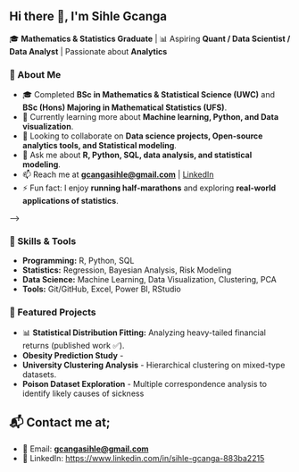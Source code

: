 ## Hi there 👋, I'm Sihle Gcanga

🎓 **Mathematics & Statistics Graduate** | 
📊 Aspiring **Quant / Data Scientist / Data Analyst** | Passionate about **Analytics** 

### 📖 About Me
- 🎓 Completed **BSc in Mathematics & Statistical Science (UWC)** and **BSc (Hons) Majoring in Mathematical Statistics (UFS)**.
- 🌱 Currently learning more about **Machine learning, Python, and Data visualization**.
- 👯 Looking to collaborate on **Data science projects, Open-source analytics tools, and Statistical modeling**.
- 💬 Ask me about **R, Python, SQL, data analysis, and statistical modeling**.
- 📫 Reach me at **gcangasihle@gmail.com** | [LinkedIn](https://www.linkedin.com/in/sihle-gcanga-883ba2215)
- ⚡ Fun fact: I enjoy **running half-marathons** and exploring **real-world applications of statistics**.

-->

### 🚀 Skills & Tools  
- **Programming:** R, Python, SQL  
- **Statistics:** Regression, Bayesian Analysis, Risk Modeling  
- **Data Science:** Machine Learning, Data Visualization, Clustering, PCA  
- **Tools:** Git/GitHub, Excel, Power BI, RStudio

### 📂 Featured Projects  
- 📊 **Statistical Distribution Fitting:** Analyzing heavy-tailed financial returns (published work ✅).
- **Obesity Prediction Study** - 
- **University Clustering Analysis** - Hierarchical clustering on mixed-type datasets.
- **Poison Dataset Exploration** - Multiple correspondence analysis to identify likely causes of sickness

## 📬 Contact me at; 

- 📧 Email: **gcangasihle@gmail.com**  
- 🔗 LinkedIn: https://www.linkedin.com/in/sihle-gcanga-883ba2215
